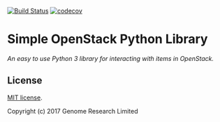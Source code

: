 [![Build Status](https://travis-ci.org/wtsi-hgi/python-simple-openstack.svg?branch=master)](https://travis-ci.org/wtsi-hgi/python-simple-openstack)
[![codecov](https://codecov.io/gh/wtsi-hgi/python-simple-openstack/branch/master/graph/badge.svg)](https://codecov.io/gh/wtsi-hgi/python-simple-openstack)

# Simple OpenStack Python Library
_An easy to use Python 3 library for interacting with items in OpenStack._


## License
[MIT license](LICENSE.txt).

Copyright (c) 2017 Genome Research Limited
